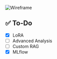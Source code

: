 ![Wireframe](https://raw.githubusercontent.com/Desire32/lora-ml-transfomers/main/cache/wireframe.png)

## ✅ To-Do

- [x] LoRA
- [ ] Advanced Analysis
- [ ] Custom RAG
- [x] MLflow
